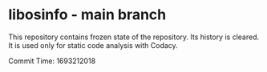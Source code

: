 # libosinfo - main branch

This repository contains frozen state of the repository.
Its history is cleared. It is used only for static code
analysis with Codacy.

Commit Time: 1693212018